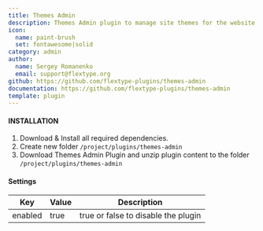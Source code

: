 ```yaml
---
title: Themes Admin
description: Themes Admin plugin to manage site themes for the website frontend.
icon:
  name: paint-brush
  set: fontawesome|solid
category: admin
author:
  name: Sergey Romanenko
  email: support@flextype.org
github: https://github.com/flextype-plugins/themes-admin
documentation: https://github.com/flextype-plugins/themes-admin
template: plugin
---
```


#### INSTALLATION

1. Download & Install all required dependencies.
2. Create new folder `/project/plugins/themes-admin`
3. Download Themes Admin Plugin and unzip plugin content to the folder `/project/plugins/themes-admin`

#### Settings

| Key     | Value | Description                         |
| ------- | ----- | ----------------------------------- |
| enabled | true  | true or false to disable the plugin |
